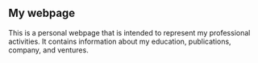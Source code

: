 My webpage
----------
This is a personal webpage that is intended to represent my professional 
activities. It contains information about my education, publications, company, 
and ventures.
